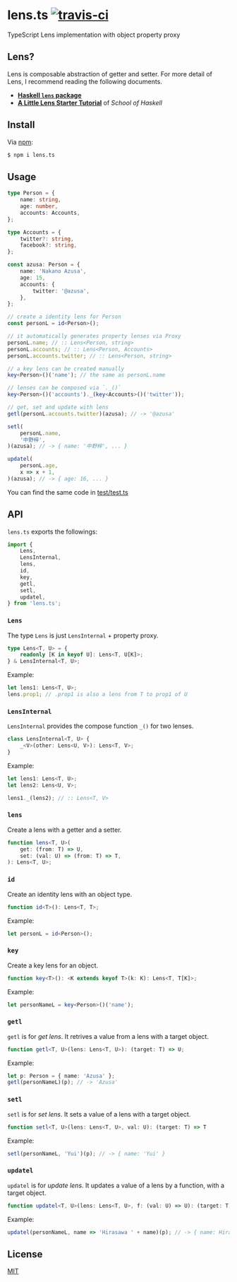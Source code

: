 # lens.ts [![travis-ci](https://travis-ci.org/utatti/lens.ts.svg?branch=master)](https://travis-ci.org/utatti/lens.ts)

TypeScript Lens implementation with object property proxy

## Lens?

Lens is composable abstraction of getter and setter. For more detail of Lens, I
recommend reading the following documents.

- [**Haskell `lens` package**](https://hackage.haskell.org/package/lens)
- [**A Little Lens Starter Tutorial**](https://www.schoolofhaskell.com/school/to-infinity-and-beyond/pick-of-the-week/a-little-lens-starter-tutorial) of *School of Haskell*

## Install

Via [npm](https://www.npmjs.com/package/lens.ts):

``` bash
$ npm i lens.ts
```

## Usage

``` typescript
type Person = {
    name: string,
    age: number,
    accounts: Accounts,
};

type Accounts = {
    twitter?: string,
    facebook?: string,
};

const azusa: Person = {
    name: 'Nakano Azusa',
    age: 15,
    accounts: {
        twitter: '@azusa',
    },
};

// create a identity lens for Person
const personL = id<Person>();

// it automatically generates property lenses via Proxy
personL.name; // :: Lens<Person, string>
personL.accounts; // :: Lens<Person, Accounts>
personL.accounts.twitter; // :: Lens<Person, string>

// a key lens can be created manually
key<Person>()('name'); // the same as personL.name

// lenses can be composed via `._()`
key<Person>()('accounts')._(key<Accounts>()('twitter'));

// get, set and update with lens
getl(personL.accounts.twitter)(azusa); // -> '@azusa'

setl(
    personL.name,
    '中野梓',
)(azusa); // -> { name: '中野梓', ... }

updatel(
    personL.age,
    x => x + 1,
)(azusa); // -> { age: 16, ... }
```

You can find the same code in [test/test.ts](test/test.ts)

## API

`lens.ts` exports the followings:

``` typescript
import {
    Lens,
    LensInternal,
    lens,
    id,
    key,
    getl,
    setl,
    updatel,
} from 'lens.ts';
```

### `Lens`

The type `Lens` is just `LensInternal` + property proxy.

``` typescript
type Lens<T, U> = {
    readonly [K in keyof U]: Lens<T, U[K]>;
} & LensInternal<T, U>;
```

Example:

``` typescript
let lens1: Lens<T, U>;
lens.prop1; // .prop1 is also a lens from T to prop1 of U
```

### `LensInternal`

`LensInternal` provides the compose function `_()` for two lenses.

``` typescript
class LensInternal<T, U> {
    _<V>(other: Lens<U, V>): Lens<T, V>;
}
```

Example:

``` typescript
let lens1: Lens<T, U>;
let lens2: Lens<U, V>;

lens1._(lens2); // :: Lens<T, V>
```

### `lens`

Create a lens with a getter and a setter.

``` typescript
function lens<T, U>(
    get: (from: T) => U,
    set: (val: U) => (from: T) => T,
): Lens<T, U>;
```

### `id`

Create an identity lens with an object type.

``` typescript
function id<T>(): Lens<T, T>;
```

Example:

``` typescript
let personL = id<Person>();
```

### `key`

Create a key lens for an object.

``` typescript
function key<T>(): <K extends keyof T>(k: K): Lens<T, T[K]>;
```

Example:

``` typescript
let personNameL = key<Person>()('name');
```

### `getl`

`getl` is for *get lens*. It retrives a value from a lens with a target object.

``` typescript
function getl<T, U>(lens: Lens<T, U>): (target: T) => U;
```

Example:

``` typescript
let p: Person = { name: 'Azusa' };
getl(personNameL)(p); // -> 'Azusa'
```

### `setl`

`setl` is for *set lens*. It sets a value of a lens with a target object.

``` typescript
function setl<T, U>(lens: Lens<T, U>, val: U): (target: T) => T
```

Example:

``` typescript
setl(personNameL, 'Yui')(p); // -> { name: 'Yui' }
```

### `updatel`

`updatel` is for *update lens*. It updates a value of a lens by a function, with a target object.

``` typescript
function updatel<T, U>(lens: Lens<T, U>, f: (val: U) => U): (target: T) => T
```

Example:

``` typescript
updatel(personNameL, name => 'Hirasawa ' + name)(p); // -> { name: Hirasawa Yui }
```

## License

[MIT](LICENSE)
